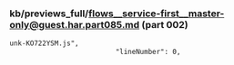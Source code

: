 ### kb/previews_full/flows__service-first__master-only@guest.har.part085.md (part 002)

```md
unk-KO722YSM.js",
                          "lineNumber": 0,
     
```

```
